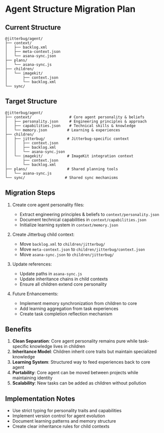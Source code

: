 # Agent Structure Migration Plan

## Current Structure
```
@jitterbug/agent/
├── context/
│   ├── backlog.xml
│   ├── meta-context.json
│   └── asana-sync.json
├── plans/
│   └── asana-sync.js
├── children/
│   └── imagekit/
│       ├── context.json
│       └── backlog.xml
└── sync/
```

## Target Structure
```
@jitterbug/agent/
├── context/                 # Core agent personality & beliefs
│   ├── personality.json     # Engineering principles & approach
│   ├── capabilities.json    # Technical skills & knowledge
│   └── memory.json         # Learning & experiences
├── children/
│   ├── jitterbug/          # Jitterbug-specific context
│   │   ├── context.json
│   │   ├── backlog.xml
│   │   └── asana-sync.json
│   └── imagekit/           # ImageKit integration context
│       ├── context.json
│       └── backlog.xml
├── plans/                  # Shared planning tools
│   └── asana-sync.js
└── sync/                  # Shared sync mechanisms
```

## Migration Steps

1. Create core agent personality files:
   - Extract engineering principles & beliefs to `context/personality.json`
   - Document technical capabilities in `context/capabilities.json`
   - Initialize learning system in `context/memory.json`

2. Create Jitterbug child context:
   - Move `backlog.xml` to `children/jitterbug/`
   - Move `meta-context.json` to `children/jitterbug/context.json`
   - Move `asana-sync.json` to `children/jitterbug/`

3. Update references:
   - Update paths in `asana-sync.js`
   - Update inheritance chains in child contexts
   - Ensure all children extend core personality

4. Future Enhancements:
   - Implement memory synchronization from children to core
   - Add learning aggregation from task experiences
   - Create task completion reflection mechanism

## Benefits

1. **Clean Separation**: Core agent personality remains pure while task-specific knowledge lives in children
2. **Inheritance Model**: Children inherit core traits but maintain specialized knowledge
3. **Learning System**: Structured way to feed experiences back to core agent
4. **Portability**: Core agent can be moved between projects while maintaining identity
5. **Scalability**: New tasks can be added as children without pollution

## Implementation Notes

- Use strict typing for personality traits and capabilities
- Implement version control for agent evolution
- Document learning patterns and memory structure
- Create clear inheritance rules for child contexts 